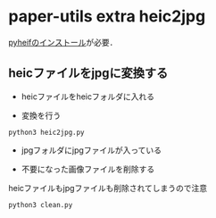 # paper-utils extra heic2jpg

[pyheifのインストール](https://github.com/carsales/pyheif#installation )が必要．

## heicファイルをjpgに変換する

- heicファイルをheicフォルダに入れる

- 変換を行う
```
python3 heic2jpg.py
```

- jpgフォルダにjpgファイルが入っている

- 不要になった画像ファイルを削除する

heicファイルもjpgファイルも削除されてしまうので注意

```
python3 clean.py
```